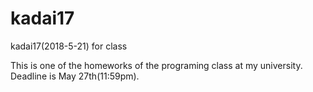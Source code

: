 # kadai17
kadai17(2018-5-21) for class

This is one of the homeworks of the programing class at my university.
Deadline is May 27th(11:59pm).
